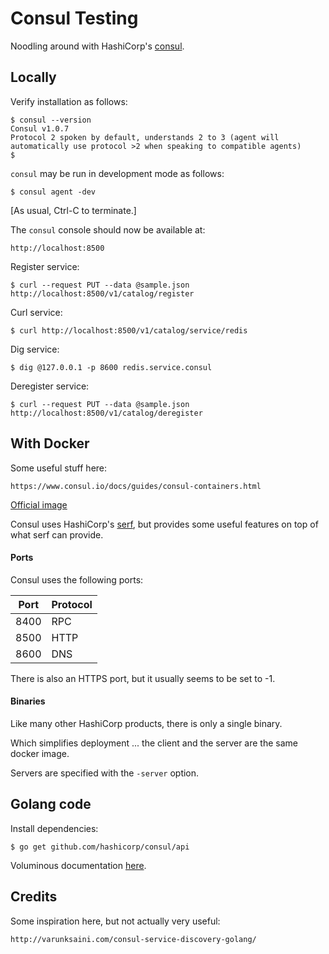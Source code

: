 # Consul Testing

Noodling around with HashiCorp's [consul](https://www.consul.io/).

## Locally

Verify installation as follows:

```
$ consul --version
Consul v1.0.7
Protocol 2 spoken by default, understands 2 to 3 (agent will automatically use protocol >2 when speaking to compatible agents)
$
```

`consul` may be run in development mode as follows:

```
$ consul agent -dev
```

[As usual, Ctrl-C to terminate.]

The `consul` console should now be available at:

    http://localhost:8500

Register service:

```
$ curl --request PUT --data @sample.json http://localhost:8500/v1/catalog/register
```

Curl service:

```
$ curl http://localhost:8500/v1/catalog/service/redis
```

Dig service:

```
$ dig @127.0.0.1 -p 8600 redis.service.consul
```

Deregister service:

```
$ curl --request PUT --data @sample.json http://localhost:8500/v1/catalog/deregister
```

## With Docker

Some useful stuff here:

    https://www.consul.io/docs/guides/consul-containers.html

[Official image](https://hub.docker.com/_/consul/)

Consul uses HashiCorp's [serf](https://github.com/hashicorp/serf),
but provides some useful features on top of what serf can provide.

#### Ports

Consul uses the following ports:

Port | Protocol
---- | --------
8400 | RPC
8500 | HTTP
8600 | DNS

There is also an HTTPS port, but it usually seems to be set to -1.

#### Binaries

Like many other HashiCorp products, there is only a single binary.

Which simplifies deployment ... the client and the server are the same docker image.

Servers are specified with the `-server` option.

## Golang code

Install dependencies:

    $ go get github.com/hashicorp/consul/api

Voluminous documentation [here](https://godoc.org/github.com/hashicorp/consul/api).

## Credits

Some inspiration here, but not actually very useful:

    http://varunksaini.com/consul-service-discovery-golang/
